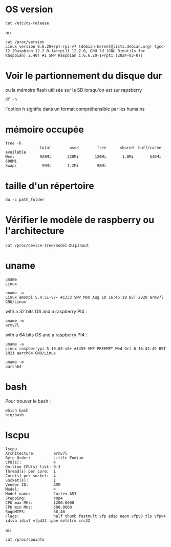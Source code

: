# OS version
```
cat /etc/os-release
```
ou 
```
cat /proc/version
Linux version 6.6.20+rpt-rpi-v7 (debian-kernel@lists.debian.org) (gcc-12 (Raspbian 12.2.0-14+rpi1) 12.2.0, GNU ld (GNU Binutils for Raspbian) 2.40) #1 SMP Raspbian 1:6.6.20-1+rpt1 (2024-03-07)
```

# Voir le partionnement du disque dur
ou la mémoire flash utilisée sur la SD lorsqu'on est sur rapsberry
```
df -h
```
l'option h signifie dans un format compréhensible par les humains
# mémoire occupée
```
free -h
               total        used        free      shared  buff/cache   available
Mem:           920Mi       320Mi       120Mi       1.0Mi       540Mi       600Mi
Swap:           99Mi       1.2Mi        98Mi
```
# taille d'un répertoire

```
du -c path_folder
```

# Vérifier le modèle de raspberry ou l'architecture

`cat /proc/device-tree/model` ou `pinout`

# uname 
```
uname
Linux
```
```
uname -a
Linux emonpi 5.4.51-v7+ #1333 SMP Mon Aug 10 16:45:19 BST 2020 armv7l GNU/Linux
```
with a 32 bits OS and a raspberry PI4 :
```
uname -m
armv7l
```
with a 64 bits OS and a raspberry PI4 :
```
uname -a
Linux raspberrypi 5.10.63-v8+ #1459 SMP PREEMPT Wed Oct 6 16:42:49 BST 2021 aarch64 GNU/Linux

uname -m
aarch64
```

# bash

Pour trouver le bash :

```
which bash
bin/bash
```
# lscpu
```
lscpu
Architecture:        armv7l
Byte Order:          Little Endian
CPU(s):              4
On-line CPU(s) list: 0-3
Thread(s) per core:  1
Core(s) per socket:  4
Socket(s):           1
Vendor ID:           ARM
Model:               4
Model name:          Cortex-A53
Stepping:            r0p4
CPU max MHz:         1200.0000
CPU min MHz:         600.0000
BogoMIPS:            38.40
Flags:               half thumb fastmult vfp edsp neon vfpv3 tls vfpv4 idiva idivt vfpd32 lpae evtstrm crc32
```
ou
```
cat /proc/cpuinfo
```
